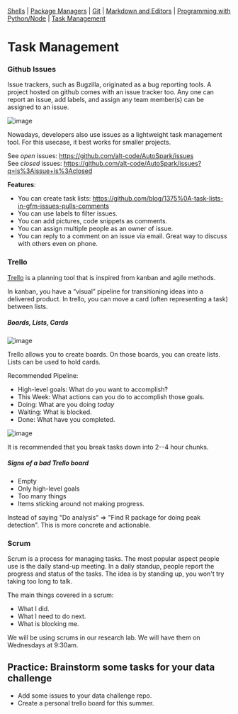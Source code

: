 [Shells](Shells.md#shells) | [Package Managers](PackageManagers.md#configuration-management) |  [Git](Git.md#git) | [Markdown and Editors](MarkdownEditors.md#markdown) | [Programming with Python/Node](Programming.md#programming) | [Task Management](OnlineTools.md#online-tools)
# Task Management

### Github Issues

Issue trackers, such as Bugzilla, originated as a bug reporting tools. A project hosted on github comes with an issue tracker too. Any one can report an issue, add labels, and assign any team member(s) can be assigned to an issue.

![image](https://cloud.githubusercontent.com/assets/742934/15636814/9b3b210e-25d8-11e6-9180-3d5eba933357.png)

Nowadays, developers also use issues as a lightweight task management tool. For this usecase, it best works for smaller projects.

See *open* issues: https://github.com/alt-code/AutoSpark/issues  
See *closed* issues: https://github.com/alt-code/AutoSpark/issues?q=is%3Aissue+is%3Aclosed

**Features**:

* You can create task lists: https://github.com/blog/1375%0A-task-lists-in-gfm-issues-pulls-comments
* You can use labels to filter issues.
* You can add pictures, code snippets as comments.
* You can assign multiple people as an owner of issue.
* You can reply to a comment on an issue via email. Great way to discuss with others even on phone.

### Trello

[Trello](https://trello.com/) is a planning tool that is inspired from kanban and agile methods.

In kanban, you have a “visual” pipeline for transitioning ideas into a delivered product. In trello, you can move a card (often representing a task) between lists.

##### Boards, Lists, Cards

![image](https://cloud.githubusercontent.com/assets/742934/15636941/eb418154-25db-11e6-9814-5a3c835c0c11.png)

Trello allows you to create boards.  On those boards, you can create lists.  Lists can be used to hold cards.

Recommended Pipeline:

* High-level goals: What do you want to accomplish?
* This Week: What actions can you do to accomplish those goals.
* Doing: What are you doing *today*
* Waiting: What is blocked.
* Done: What have you completed.

![image](https://cloud.githubusercontent.com/assets/742934/15635646/cbe2b4fa-25b2-11e6-8dc9-e6cafca6629c.png)

It is recommended that you break tasks down into 2--4 hour chunks. 

##### Signs of a bad Trello board

* Empty
* Only high-level goals
* Too many things
* Items sticking around not making progress.

Instead of saying "Do analysis" => "Find R package for doing peak detection". This is more concrete and actionable.

### Scrum

Scrum is a process for managing tasks. The most popular aspect people use is the daily stand-up meeting. In a daily standup, people report the progress and status of the tasks. The idea is by standing up, you won't try taking too long to talk.

The main things covered in a scrum:

* What I did.
* What I need to do next.
* What is blocking me.

We will be using scrums in our research lab. We will have them on Wednesdays at 9:30am.

## Practice: Brainstorm some tasks for your data challenge

* Add some issues to your data challenge repo.
* Create a personal trello board for this summer.

